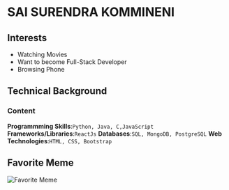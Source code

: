 # SAI SURENDRA KOMMINENI
## Interests
- Watching Movies
- Want to become Full-Stack Developer
- Browsing Phone
## Technical Background
### Content
**Programmming Skills**:`Python, Java, C,JavaScript`
**Frameworks/Libraries**:`ReactJs`
**Databases**:`SQL, MongoDB, PostgreSQL`
**Web Technologies**:`HTML, CSS, Bootstrap`
## Favorite Meme
![Favorite Meme](https://github.com/user-attachments/assets/29a618ce-c6c0-4f12-b4fa-d0bb0f8317b1)
